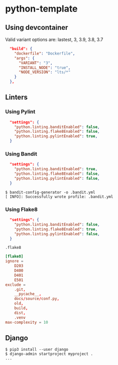 # python-template

## Using devcontainer

Valid variant options are: lastest, 3, 3.9, 3.8, 3.7

```json
  "build": {
    "dockerfile": "Dockerfile",
    "args": {
      "VARIANT": "3",
      "INSTALL_NODE": "true",
      "NODE_VERSION": "lts/*"
    }
  },
```

## Linters

### Using Pylint

```json
  "settings": {
    "python.linting.banditEnabled": false,
    "python.linting.flake8Enabled": false,
    "python.linting.pylintEnabled": true,
  }
```

### Using Bandit

```json
  "settings": {
    "python.linting.banditEnabled": true,
    "python.linting.flake8Enabled": false,
    "python.linting.pylintEnabled": false,
  }
```

```shell
$ bandit-config-generator -o .bandit.yml
[ INFO]: Successfully wrote profile: .bandit.yml
```

### Using Flake8

```json
  "settings": {
    "python.linting.banditEnabled": false,
    "python.linting.flake8Enabled": true,
    "python.linting.pylintEnabled": false,
  }
```

`.flake8`

```toml
[flake8]
ignore =
    D203
    D400
    D401
    E501
exclude =
    .git,
    __pycache__,
    docs/source/conf.py,
    old,
    build,
    dist,
    .venv
max-complexity = 10
```

## Django

```shell
$ pip3 install --user django
$ django-admin startproject myproject .
...
```

[flake8-config]: https://flake8.pycqa.org/en/latest/user/configuration.html
[pylint-config]: https://pylint.pycqa.org/en/latest/user_guide/options.html
